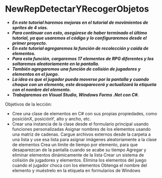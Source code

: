 # NewRepDetectarYRecogerObjetos

- **_En este tutorial haremos mejoras en el tutorial de movimientos de sprites de 4 vías._**
- **_Para continuar con esto, asegúrese de haber terminado el último tutorial, ya que usaremos el código y lo configuraremos desde el primer proyecto._**
- **_En este tutorial agregaremos la función de recolección y caída de elementos._**
- **_Para esta función, cargaremos 17 elementos de RPG diferentes y los soltaremos aleatoriamente en la pantalla._**
- **_También agregaremos una función de colisión de jugadores y elementos en el juego._**
- **_La idea es que el jugador pueda moverse por la pantalla y cuando choque con un elemento, este desaparecerá y actualizará la etiqueta con el nombre del elemento._**
- **_Trabajaremos en Visual Studio, Windows Forms .Net con C#._**

Objetivos de la lección:

- Cree una clase de elementos en C# con sus propias propiedades, como posiciónX, posiciónY, alto y ancho, etc.
- Crear una instancia de la clase desde el formulario principal usando funciones personalizadas
Asignar nombres de los elementos usando una matriz de cadenas.
Cargue archivos externos desde la carpeta a una lista y use esa lista para asignar imágenes aleatoriamente a la clase de elementos
Crea un límite de tiempo por elemento, para que desaparezcan de la pantalla cuando se acabe su tiempo
Agregar y eliminar elementos dinámicamente de la lista
Crear un sistema de colisión de jugadores y elementos.
Elimina los elementos del juego cuando el jugador choca con los elementos
Obtenga el nombre del elemento y muéstrelo en la etiqueta en formularios de Windows
